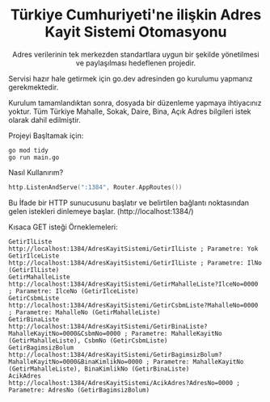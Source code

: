 <div align="center">
  <h1>Türkiye Cumhuriyeti'ne ilişkin Adres Kayit Sistemi Otomasyonu</h1>
</div>
<p align="center">
 Adres verilerinin tek merkezden standartlara uygun bir şekilde yönetilmesi ve paylaşılması hedeflenen projedir.
</p>

Servisi hazır hale getirmek için go.dev adresinden go kurulumu yapmanız gerekmektedir. 

Kurulum tamamlandıktan sonra, dosyada bir düzenleme yapmaya ihtiyacınız yoktur.
Tüm Türkiye Mahalle, Sokak, Daire, Bina, Açık Adres bilgileri istek olarak dahil edilmiştir.

Projeyi Başltamak için:

```
go mod tidy
go run main.go
```

Nasıl Kullanırım?

```go
http.ListenAndServe(":1384", Router.AppRoutes())
```
Bu İfade bir HTTP sunucusunu başlatır ve belirtilen bağlantı noktasından gelen istekleri dinlemeye başlar. (http://localhost:1384/)


Kısaca GET isteği Örneklemeleri:

```
GetirIlListe            http://localhost:1384/AdresKayitSistemi/GetirIlListe ; Parametre: Yok
GetirIlceListe          http://localhost:1384/AdresKayitSistemi/GetirIlListe ; Parametre: IlNo (GetirIlListe)
GetirMahalleListe       http://localhost:1384/AdresKayitSistemi/GetirMahalleListe?IlceNo=0000 ; Parametre: IlceNo (GetirIlceListe)
GetirCsbmListe          http://localhost:1384/AdresKayitSistemi/GetirCsbmListe?MahalleNo=0000 ; Parametre: MahalleNo (GetirMahalleListe)
GetirBinaListe          http://localhost:1384/AdresKayitSistemi/GetirBinaListe?MahalleKayitNo=0000&CsbmNo=0000 ; Parametre: MahalleKayitNo (GetirMahalleListe), CsbmNo (GetirCsbmListe)
GetirBagimsizBolum      http://localhost:1384/AdresKayitSistemi/GetirBagimsizBolum?MahalleKayitNo=0000&BinaKimlikNo=0000 ; Parametre: MahalleKayitNo (GetirMahalleListe), BinaKimlikNo (GetirBinaListe)
AcikAdres               http://localhost:1384/AdresKayitSistemi/AcikAdres?AdresNo=0000 ; Parametre: AdresNo (GetirBagimsizBolum)
```
